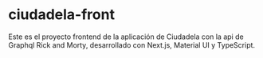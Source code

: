 # ciudadela-front
Este es el proyecto frontend de la aplicación de Ciudadela con la api de Graphql Rick and Morty, desarrollado con Next.js, Material UI y TypeScript.

